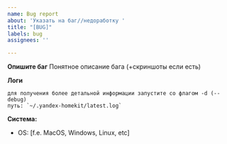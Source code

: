 ```yaml
---
name: Bug report
about: 'Указать на баг//недоработку '
title: "[BUG]"
labels: bug
assignees: ''

---
```


**Опишите баг**
Понятное описание бага (+скриншоты если есть)


**Логи**
```logs
для получения более детальной информации запустите со флагом -d (--debug)
путь: `~/.yandex-homekit/latest.log`
```

**Система:**
 - OS: [f.e. MacOS, Windows, Linux, etc]
